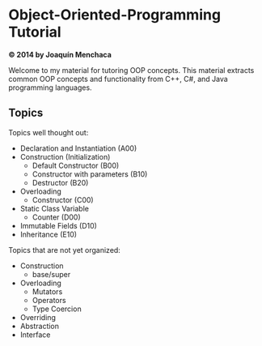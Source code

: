 # Object-Oriented-Programming Tutorial
**© 2014 by Joaquín Menchaca**

Welcome to my material for tutoring OOP concepts.  This material extracts common OOP concepts and functionality from C++, C#, and Java programming languages.

## Topics

Topics well thought out:

* Declaration and Instantiation (A00)
* Construction (Initialization)
   * Default Constructor (B00)
   * Constructor with parameters (B10)
   * Destructor (B20)
* Overloading
   * Constructor (C00)
* Static Class Variable
   * Counter (D00)
* Immutable Fields (D10)
* Inheritance (E10)

Topics that are not yet organized:

* Construction
   * base/super
* Overloading
   * Mutators
   * Operators
   * Type Coercion
* Overriding
* Abstraction
* Interface
